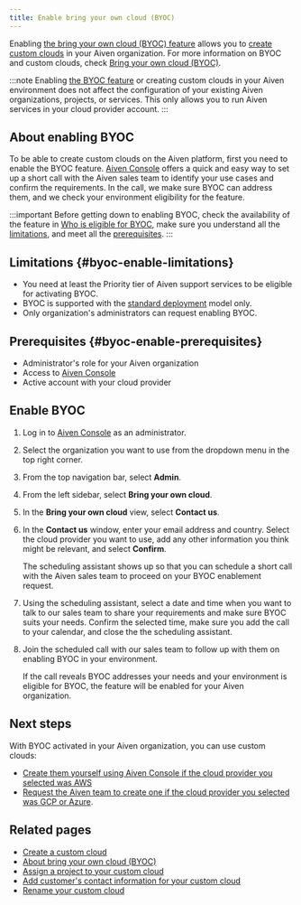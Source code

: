 ```yaml
---
title: Enable bring your own cloud (BYOC)
---
```


Enabling
[the bring your own cloud (BYOC) feature](/docs/platform/concepts/byoc) allows you to
[create custom clouds](/docs/platform/howto/byoc/create-custom-cloud) in your Aiven organization. For more information on BYOC and
custom clouds, check
[Bring your own cloud (BYOC)](/docs/platform/concepts/byoc).

:::note
Enabling
[the BYOC feature](/docs/platform/concepts/byoc) or creating custom clouds in your Aiven environment does not
affect the configuration of your existing Aiven organizations, projects,
or services. This only allows you to run Aiven services in your cloud
provider account.
:::

## About enabling BYOC

To be able to create custom clouds on the Aiven platform, first you need
to enable the BYOC feature. [Aiven Console](https://console.aiven.io/)
offers a quick and easy way to set up a short call with the Aiven sales
team to identify your use cases and confirm the requirements. In the
call, we make sure BYOC can address them, and we check your environment
eligibility for the feature.

:::important
Before getting down to enabling BYOC, check the availability of the
feature in
[Who is eligible for BYOC](/docs/platform/concepts/byoc#eligible-for-byoc), make sure you understand all the
[limitations](/docs/platform/howto/byoc/enable-byoc#byoc-enable-limitations),
and meet all the
[prerequisites](/docs/platform/howto/byoc/enable-byoc#byoc-enable-prerequisites).
:::

## Limitations {#byoc-enable-limitations}

-   You need at least the Priority tier of Aiven support services to be
    eligible for activating BYOC.
-   BYOC is supported with the
    [standard deployment](/docs/platform/concepts/byoc#byoc-deployment) model only.
-   Only organization's administrators can request enabling BYOC.

## Prerequisites {#byoc-enable-prerequisites}

-   Administrator's role for your Aiven organization
-   Access to [Aiven Console](https://console.aiven.io/)
-   Active account with your cloud provider

## Enable BYOC

1.  Log in to [Aiven Console](https://console.aiven.io/) as an
    administrator.

2.  Select the organization you want to use from the dropdown menu in
    the top right corner.

3.  From the top navigation bar, select **Admin**.

4.  From the left sidebar, select **Bring your own cloud**.

5.  In the **Bring your own cloud** view, select **Contact us**.

6.  In the **Contact us** window, enter your email address and country.
    Select the cloud provider you want to use, add any other information
    you think might be relevant, and select **Confirm**.

    The scheduling assistant shows up so that you can schedule a short
    call with the Aiven sales team to proceed on your BYOC enablement
    request.

7.  Using the scheduling assistant, select a date and time when you want
    to talk to our sales team to share your requirements and make sure
    BYOC suits your needs. Confirm the selected time, make sure you add
    the call to your calendar, and close the the scheduling assistant.

8.  Join the scheduled call with our sales team to follow up with them
    on enabling BYOC in your environment.

    If the call reveals BYOC addresses your needs and your environment
    is eligible for BYOC, the feature will be enabled for your Aiven
    organization.

## Next steps

With BYOC activated in your Aiven organization, you can use custom
clouds:

-   [Create them yourself using Aiven Console if the cloud provider you selected was AWS](/docs/platform/howto/byoc/create-custom-cloud#create-cloud-aws)
-   [Request the Aiven team to create one if the cloud provider you selected was GCP or Azure](/docs/platform/howto/byoc/create-custom-cloud#create-cloud-non-aws).

## Related pages

-   [Create a custom cloud](/docs/platform/howto/byoc/create-custom-cloud)
-   [About bring your own cloud (BYOC)](/docs/platform/concepts/byoc)
-   [Assign a project to your custom cloud](/docs/platform/howto/byoc/assign-project-custom-cloud)
-   [Add customer's contact information for your custom cloud](/docs/platform/howto/byoc/add-customer-info-custom-cloud)
-   [Rename your custom cloud](/docs/platform/howto/byoc/rename-custom-cloud)

